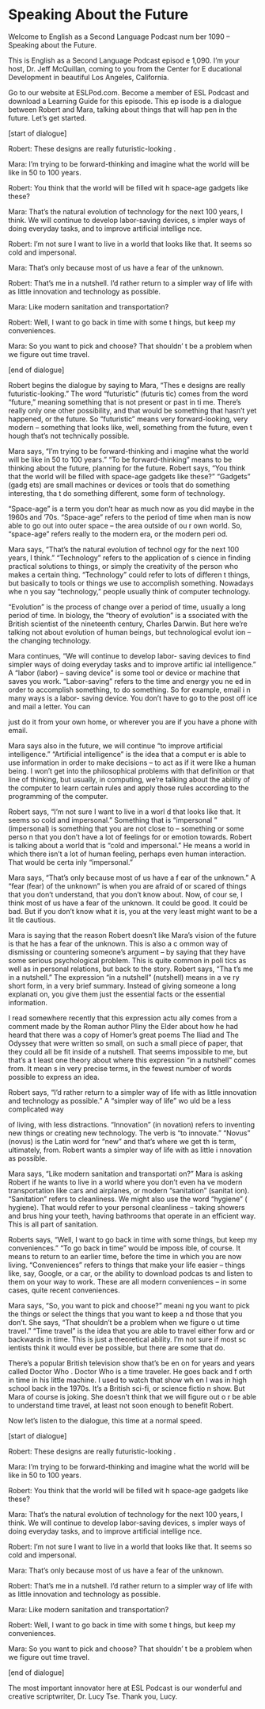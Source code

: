# Speaking About the Future

Welcome to English as a Second Language Podcast num ber 1090 – Speaking about the Future.

This is English as a Second Language Podcast episod e 1,090. I’m your host, Dr. Jeff McQuillan, coming to you from the Center for E ducational Development in beautiful Los Angeles, California.

Go to our website at ESLPod.com. Become a member of  ESL Podcast and download a Learning Guide for this episode. This ep isode is a dialogue between Robert and Mara, talking about things that will hap pen in the future. Let’s get started.

[start of dialogue]

Robert: These designs are really futuristic-looking .

Mara: I’m trying to be forward-thinking and imagine  what the world will be like in 50 to 100 years.

Robert: You think that the world will be filled wit h space-age gadgets like these?

Mara: That’s the natural evolution of technology for the next 100 years, I think. We will continue to develop labor-saving devices, s impler ways of doing everyday tasks, and to improve artificial intellige nce.

Robert: I’m not sure I want to live in a world that  looks like that. It seems so cold and impersonal.

Mara: That’s only because most of us have a fear of  the unknown.

Robert: That’s me in a nutshell. I’d rather return to a simpler way of life with as little innovation and technology as possible.

Mara: Like modern sanitation and transportation?

Robert: Well, I want to go back in time with some t hings, but keep my conveniences.

Mara: So you want to pick and choose? That shouldn’ t be a problem when we figure out time travel.

 [end of dialogue]

Robert begins the dialogue by saying to Mara, “Thes e designs are really futuristic-looking.” The word “futuristic” (futuris tic) comes from the word “future,” meaning something that is not present or past in ti me. There’s really only one other possibility, and that would be something that  hasn’t yet happened, or the future. So “futuristic” means very forward-looking,  very modern – something that looks like, well, something from the future, even t hough that’s not technically possible.

Mara says, “I’m trying to be forward-thinking and i magine what the world will be like in 50 to 100 years.” “To be forward-thinking” means to be thinking about the future, planning for the future. Robert says, “You think that the world will be filled with space-age gadgets like these?” “Gadgets” (gadg ets) are small machines or devices or tools that do something interesting, tha t do something different, some form of technology.

“Space-age” is a term you don’t hear as much now as  you did maybe in the 1960s and ’70s. “Space-age” refers to the period of  time when man is now able to go out into outer space – the area outside of ou r own world. So, “space-age” refers really to the modern era, or the modern peri od.

Mara says, “That’s the natural evolution of technol ogy for the next 100 years, I think.” “Technology” refers to the application of s cience in finding practical solutions to things, or simply the creativity of the person who makes a certain thing. “Technology” could refer to lots of differen t things, but basically to tools or things we use to accomplish something. Nowadays whe n you say “technology,” people usually think of computer technology.

“Evolution” is the process of change over a period of time, usually a long period of time. In biology, the “theory of evolution” is a ssociated with the British scientist of the nineteenth century, Charles Darwin. But here  we’re talking not about evolution of human beings, but technological evolut ion – the changing technology.

Mara continues, “We will continue to develop labor- saving devices to find simpler ways of doing everyday tasks and to improve artific ial intelligence.” A “labor (labor) – saving device” is some tool or device or machine that saves you work. “Labor-saving” refers to the time and energy you ne ed in order to accomplish something, to do something. So for example, email i n many ways is a labor- saving device. You don’t have to go to the post off ice and mail a letter. You can

just do it from your own home, or wherever you are if you have a phone with email.

Mara says also in the future, we will continue “to improve artificial intelligence.” “Artificial intelligence” is the idea that a comput er is able to use information in order to make decisions – to act as if it were like  a human being. I won’t get into the philosophical problems with that definition or that line of thinking, but usually, in computing, we’re talking about the ability of the computer to learn certain rules and apply those rules according to the programming of the computer.

Robert says, “I’m not sure I want to live in a worl d that looks like that. It seems so cold and impersonal.” Something that is “impersonal ” (impersonal) is something that you are not close to – something or some perso n that you don’t have a lot of feelings for or emotion towards. Robert is talking about a world that is “cold and impersonal.” He means a world in which there isn’t a lot of human feeling, perhaps even human interaction. That would be certa inly “impersonal.”

Mara says, “That’s only because most of us have a f ear of the unknown.” A “fear (fear) of the unknown” is when you are afraid of or  scared of things that you don’t understand, that you don’t know about. Now, of cour se, I think most of us have a fear of the unknown. It could be good. It could be bad. But if you don’t know what it is, you at the very least might want to be a lit tle cautious.

Mara is saying that the reason Robert doesn’t like Mara’s vision of the future is that he has a fear of the unknown. This is also a c ommon way of dismissing or countering someone’s argument – by saying that they  have some serious psychological problem. This is quite common in poli tics as well as in personal relations, but back to the story. Robert says, “Tha t’s me in a nutshell.” The expression “in a nutshell” (nutshell) means in a ve ry short form, in a very brief summary. Instead of giving someone a long explanati on, you give them just the essential facts or the essential information.

I read somewhere recently that this expression actu ally comes from a comment made by the Roman author Pliny the Elder about how he had heard that there was a copy of Homer’s great poems The Iliad  and The Odyssey  that were written so small, on such a small piece of paper, that they  could all be fit inside of a nutshell. That seems impossible to me, but that’s a t least one theory about where this expression “in a nutshell” comes from. It mean s in very precise terms, in the fewest number of words possible to express an idea.

Robert says, “I’d rather return to a simpler way of  life with as little innovation and technology as possible.” A “simpler way of life” wo uld be a less complicated way

of living, with less distractions. “Innovation” (in novation) refers to inventing new things or creating new technology. The verb is “to innovate.” “Novus” (novus) is the Latin word for “new” and that’s where we get th is term, ultimately, from. Robert wants a simpler way of life with as little i nnovation as possible.

Mara says, “Like modern sanitation and transportati on?” Mara is asking Robert if he wants to live in a world where you don’t even ha ve modern transportation like cars and airplanes, or modern “sanitation” (sanitat ion). “Sanitation” refers to cleanliness. We might also use the word “hygiene” ( hygiene). That would refer to your personal cleanliness – taking showers and brus hing your teeth, having bathrooms that operate in an efficient way. This is  all part of sanitation.

Roberts says, “Well, I want to go back in time with  some things, but keep my conveniences.” “To go back in time” would be imposs ible, of course. It means to return to an earlier time, before the time in which  you are now living. “Conveniences” refers to things that make your life  easier – things like, say, Google, or a car, or the ability to download podcas ts and listen to them on your way to work. These are all modern conveniences – in  some cases, quite recent conveniences.

Mara says, “So, you want to pick and choose?” meani ng you want to pick the things or select the things that you want to keep a nd those that you don’t. She says, “That shouldn’t be a problem when we figure o ut time travel.” “Time travel” is the idea that you are able to travel either forw ard or backwards in time. This is just a theoretical ability. I’m not sure if most sc ientists think it would ever be possible, but there are some that do.

There’s a popular British television show that’s be en on for years and years called Doctor Who . Doctor Who is a time traveler. He goes back and f orth in time in his little machine. I used to watch that show wh en I was in high school back in the 1970s. It’s a British sci-fi, or science fictio n show. But Mara of course is joking. She doesn’t think that we will figure out o r be able to understand time travel, at least not soon enough to benefit Robert.

Now let’s listen to the dialogue, this time at a normal speed.

[start of dialogue]

Robert: These designs are really futuristic-looking .

Mara: I’m trying to be forward-thinking and imagine  what the world will be like in 50 to 100 years.

 Robert: You think that the world will be filled wit h space-age gadgets like these?

Mara: That’s the natural evolution of technology for the next 100 years, I think. We will continue to develop labor-saving devices, s impler ways of doing everyday tasks, and to improve artificial intellige nce.

Robert: I’m not sure I want to live in a world that  looks like that. It seems so cold and impersonal.

Mara: That’s only because most of us have a fear of  the unknown.

Robert: That’s me in a nutshell. I’d rather return to a simpler way of life with as little innovation and technology as possible.

Mara: Like modern sanitation and transportation?

Robert: Well, I want to go back in time with some t hings, but keep my conveniences.

Mara: So you want to pick and choose? That shouldn’ t be a problem when we figure out time travel.

[end of dialogue]

The most important innovator here at ESL Podcast is  our wonderful and creative scriptwriter, Dr. Lucy Tse. Thank you, Lucy.



